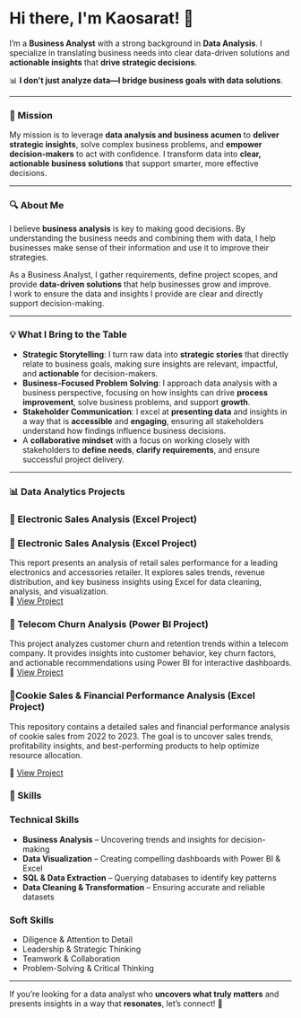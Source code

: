 # Hi there, I'm Kaosarat! 👋  

I’m a **Business Analyst** with a strong background in **Data Analysis**. I specialize in translating business needs into clear data-driven solutions and **actionable insights** that **drive strategic decisions**.

📊 **I don't just analyze data—I bridge business goals with data solutions**.

---

### 🚀 Mission

My mission is to leverage **data analysis and business acumen** to **deliver strategic insights**, solve complex business problems, and **empower decision-makers** to act with confidence. I transform data into **clear, actionable business solutions** that support smarter, more effective decisions.

---

### 🔍 About Me

I believe **business analysis** is key to making good decisions. 
By understanding the business needs and combining them with data, I help businesses make sense of their information and use it to improve their strategies.  

As a Business Analyst, I gather requirements, define project scopes, and provide **data-driven solutions** that help businesses grow and improve.  
I work to ensure the data and insights I provide are clear and directly support decision-making.

---

### 💡 What I Bring to the Table

- **Strategic Storytelling**: I turn raw data into **strategic stories** that directly relate to business goals, making sure insights are relevant, impactful, and **actionable** for decision-makers.  
- **Business-Focused Problem Solving**: I approach data analysis with a business perspective, focusing on how insights can drive **process improvement**, solve business problems, and support **growth**.  
- **Stakeholder Communication**: I excel at **presenting data** and insights in a way that is **accessible** and **engaging**, ensuring all stakeholders understand how findings influence business decisions.  
- A **collaborative mindset** with a focus on working closely with stakeholders to **define needs**, **clarify requirements**, and ensure successful project delivery.

---


### 📊 Data Analytics Projects  

### 🔹 Electronic Sales Analysis (Excel Project) 

### 🔹 Electronic Sales Analysis (Excel Project)  
This report presents an analysis of retail sales performance for a leading electronics and accessories retailer. It explores sales trends, revenue distribution, and key business insights using Excel for data cleaning, analysis, and visualization.  
🔗 [View Project](https://github.com/Kaosarat10/Electronic-Company-Retail-Sales-Analysis)  

### 🔹 Telecom Churn Analysis (Power BI Project)  
This project analyzes customer churn and retention trends within a telecom company. It provides insights into customer behavior, key churn factors, and actionable recommendations using Power BI for interactive dashboards.  
🔗 [View Project](https://github.com/Kaosarat10/telecom-churn-analysis)  

### 🔹Cookie Sales & Financial Performance Analysis (Excel Project)
This repository contains a detailed sales and financial performance analysis of cookie sales from 2022 to 2023. The goal is to uncover sales trends, profitability insights, and best-performing products to help optimize resource allocation.

🔗  [View Project](https://github.com/Kaosarat10/Cookies-Sales-and-Financial-Performance-Analysis)


### 🚀 Skills

### **Technical Skills**  
- **Business Analysis** – Uncovering trends and insights for decision-making  
- **Data Visualization** – Creating compelling dashboards with Power BI & Excel  
- **SQL & Data Extraction** – Querying databases to identify key patterns  
- **Data Cleaning & Transformation** – Ensuring accurate and reliable datasets  

### **Soft Skills**  
- Diligence & Attention to Detail  
- Leadership & Strategic Thinking  
- Teamwork & Collaboration  
- Problem-Solving & Critical Thinking  

---

If you’re looking for a data analyst who **uncovers what truly matters** and presents insights in a way that **resonates**, let’s connect! 🚀




<!--
**Kaosarat10/Kaosarat10** is a ✨ _special_ ✨ repository because its `README.md` (this file) appears on your GitHub profile.

Here are some ideas to get you started:

- 🔭 I’m currently working on ...
- 🌱 I’m currently learning ...
- 👯 I’m looking to collaborate on ...
- 🤔 I’m looking for help with ...
- 💬 Ask me about ...
- 📫 How to reach me: ...
- 😄 Pronouns: ...
- ⚡ Fun fact: ...
-->
